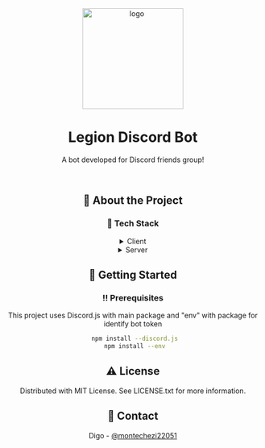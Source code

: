 <!--
Hey, thanks for using the awesome-readme-template template.  
If you have any enhancements, then fork this project and create a pull request 
or just open an issue with the label "enhancement".

Don't forget to give this project a star for additional support ;)
Maybe you can mention me or this repo in the acknowledgements too
-->
<div align="center">

  <img src="assets/logo.png" alt="logo" width="200" height="auto" />
  <h1>Legion Discord Bot</h1>
  
  <p>
    A bot developed for Discord friends group! 
  </p>
  
<br />

  

<!-- About the Project -->
## :star2: About the Project



<!-- TechStack -->
### :space_invader: Tech Stack

<details>
  <summary>Client</summary>
  <ul>
    <li><a href="https://js.org/index.html">JavaScript</a></li>
    <li><a href="https://discord.js.org">Discord.js</a></li>
  </ul>
</details>

<details>
  <summary>Server</summary>
  <ul>
    <li><a href="https://discloud.com">Discloud</a></li>
  </ul>
</details>



<!-- Getting Started -->
## 	:toolbox: Getting Started

<!-- Prerequisites -->
### :bangbang: Prerequisites

This project uses Discord.js with main package and "env" with package for identify bot token

```bash
 npm install --discord.js
 npm install --env
```

<!-- License -->
## :warning: License

Distributed with MIT License. See LICENSE.txt for more information.


<!-- Contact -->
## :handshake: Contact

Digo - [@montechezi22051](https://x.com/montechezi22051)
